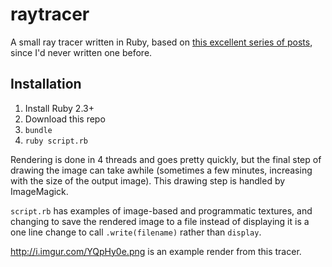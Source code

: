 # raytracer

A small ray tracer written in Ruby, based on
[this excellent series of posts](https://bheisler.github.io/post/writing-raytracer-in-rust-part-1/),
since I'd never written one before.

## Installation

1. Install Ruby 2.3+
1. Download this repo
1. `bundle`
1. `ruby script.rb`

Rendering is done in 4 threads and goes pretty quickly, but the final step of
drawing the image can take awhile (sometimes a few minutes, increasing with
the size of the output image). This drawing step is handled by ImageMagick.

`script.rb` has examples of image-based and programmatic textures, and changing
to save the rendered image to a file instead of displaying it is a one line
change to call `.write(filename)` rather than `display`.

http://i.imgur.com/YQpHy0e.png is an example render from this tracer.
